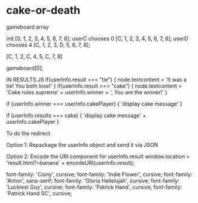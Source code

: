 # cake-or-death
gameboard array

init
[0, 1, 2, 3, 4, 5, 6, 7, 8];
userC chooses 0
[C, 1, 2, 3, 4, 5, 6, 7, 8];
userD chooses 4
[C, 1, 2, 3, D, 5, 6, 7, 8];

[C, 1, 2, C, 4, 5, C, 7, 8]

gameboard[0];

IN RESULTS.JS
if(userInfo.result === "tie") {
    node.textcontent = 'It was a tie! You both lose!'
}
if(userInfo.result === "cake") {
    node.textcontent = 'Cake rules supreme' + userInfo.winner + ', You are the winner!'
}


if (userInfo.winner === userInfo.cakePlayer) {
    'display cake message'
}

if (userInfo.results === cake) {
    'display cake message' + userInfo.cakePlayer
}

To do the redirect

Option 1: 
Repackage the userInfo object and send it via JSON

Option 2: 
Encode the URI component for userInfo.result
window.location = 'result.html?=banana' + encodeURI(userInfo.result);

font-family: 'Coiny', cursive;
font-family: 'Indie Flower', cursive;
font-family: 'Anton', sans-serif;
font-family: 'Gloria Hallelujah', cursive;
font-family: 'Luckiest Guy', cursive;
font-family: 'Patrick Hand', cursive;
font-family: 'Patrick Hand SC', cursive;